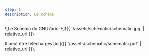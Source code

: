 ```yaml
---
step: 1
description: Le schema
---
```


![Le Schema du GNUVario-E]({{ '/assets/schematic/schematic.jpg' | relative_url }})

Il peut être téléchargés [ici]({{ '/assets/schematic/schematic.pdf' | relative_url }}).




